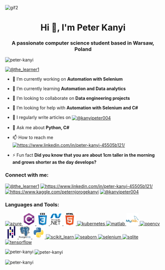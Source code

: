 ![gif2](https://user-images.githubusercontent.com/118138496/218883727-a8ff45d9-21ef-4543-af69-c775ccd8066a.gif)
<h1 align="center">Hi 👋, I'm Peter Kanyi</h1>
<h3 align="center">A passionate computer science student based in Warsaw, Poland</h3>

<p align="left"> <img src="https://komarev.com/ghpvc/?username=peter-kanyi&label=Profile%20views&color=0e75b6&style=flat" alt="peter-kanyi" /> </p>

<p align="left"> <a href="https://twitter.com/@the_learner1" target="blank"><img src="https://img.shields.io/twitter/follow/@the_learner1?logo=twitter&style=for-the-badge" alt="@the_learner1" /></a> </p>

- 🔭 I’m currently working on **Automation with Selenium**

- 🌱 I’m currently learning **Automation and Data analytics**

- 👯 I’m looking to collaborate on **Data engineering projects**

- 🤝 I’m looking for help with **Automation with Selenium and C#**

- 📝 I regularly write articles on <a href="https://medium.com/@kanyipeter004" target="blank"><img align="center" src="https://raw.githubusercontent.com/rahuldkjain/github-profile-readme-generator/master/src/images/icons/Social/medium.svg" alt="@kanyipeter004" height="20" width="30" /></a>

- 💬 Ask me about **Python, C#**

- 📫 How to reach me <a href="https://www.linkedin.com/in/peter-kanyi-45505b121/" target="blank"><img align="center" src="https://raw.githubusercontent.com/rahuldkjain/github-profile-readme-generator/master/src/images/icons/Social/linked-in-alt.svg" alt="https://www.linkedin.com/in/peter-kanyi-45505b121/" height="20" width="30" /></a>

- ⚡ Fun fact **Did you know that you are about 1cm taller in the morning and grows shorter as the day develops?**

<h3 align="left">Connect with me:</h3>
<p align="left">
<a href="https://twitter.com/@the_learner1" target="blank"><img align="center" src="https://raw.githubusercontent.com/rahuldkjain/github-profile-readme-generator/master/src/images/icons/Social/twitter.svg" alt="@the_learner1" height="30" width="40" /></a>
<a href="https://www.linkedin.com/in/peter-kanyi-45505b121/" target="blank"><img align="center" src="https://raw.githubusercontent.com/rahuldkjain/github-profile-readme-generator/master/src/images/icons/Social/linked-in-alt.svg" alt="https://www.linkedin.com/in/peter-kanyi-45505b121/" height="30" width="40" /></a>
<a href="https://www.kaggle.com/peternjorogekanyi" target="blank"><img align="center" src="https://raw.githubusercontent.com/rahuldkjain/github-profile-readme-generator/master/src/images/icons/Social/kaggle.svg" alt="https://www.kaggle.com/peternjorogekanyi" height="30" width="40" /></a>
<a href="https://medium.com/@kanyipeter004" target="blank"><img align="center" src="https://raw.githubusercontent.com/rahuldkjain/github-profile-readme-generator/master/src/images/icons/Social/medium.svg" alt="@kanyipeter004" height="30" width="40" /></a>
</p>

<h3 align="left">Languages and Tools:</h3>
<p align="left"> <a href="https://azure.microsoft.com/en-in/" target="_blank" rel="noreferrer"> <img src="https://www.vectorlogo.zone/logos/microsoft_azure/microsoft_azure-icon.svg" alt="azure" width="40" height="40"/> </a> <a href="https://www.w3schools.com/cs/" target="_blank" rel="noreferrer"> <img src="https://raw.githubusercontent.com/devicons/devicon/master/icons/csharp/csharp-original.svg" alt="csharp" width="40" height="40"/> </a> <a href="https://www.w3schools.com/css/" target="_blank" rel="noreferrer"> <img src="https://raw.githubusercontent.com/devicons/devicon/master/icons/css3/css3-original-wordmark.svg" alt="css3" width="40" height="40"/> </a> <a href="https://dotnet.microsoft.com/" target="_blank" rel="noreferrer"> <img src="https://raw.githubusercontent.com/devicons/devicon/master/icons/dot-net/dot-net-original-wordmark.svg" alt="dotnet" width="40" height="40"/> </a> <a href="https://www.w3.org/html/" target="_blank" rel="noreferrer"> <img src="https://raw.githubusercontent.com/devicons/devicon/master/icons/html5/html5-original-wordmark.svg" alt="html5" width="40" height="40"/> </a> <a href="https://kubernetes.io" target="_blank" rel="noreferrer"> <img src="https://www.vectorlogo.zone/logos/kubernetes/kubernetes-icon.svg" alt="kubernetes" width="40" height="40"/> </a> <a href="https://www.mathworks.com/" target="_blank" rel="noreferrer"> <img src="https://upload.wikimedia.org/wikipedia/commons/2/21/Matlab_Logo.png" alt="matlab" width="40" height="40"/> </a> <a href="https://www.mysql.com/" target="_blank" rel="noreferrer"> <img src="https://raw.githubusercontent.com/devicons/devicon/master/icons/mysql/mysql-original-wordmark.svg" alt="mysql" width="40" height="40"/> </a> <a href="https://opencv.org/" target="_blank" rel="noreferrer"> <img src="https://www.vectorlogo.zone/logos/opencv/opencv-icon.svg" alt="opencv" width="40" height="40"/> </a> <a href="https://pandas.pydata.org/" target="_blank" rel="noreferrer"> <img src="https://raw.githubusercontent.com/devicons/devicon/2ae2a900d2f041da66e950e4d48052658d850630/icons/pandas/pandas-original.svg" alt="pandas" width="40" height="40"/> </a> <a href="https://www.postgresql.org" target="_blank" rel="noreferrer"> <img src="https://raw.githubusercontent.com/devicons/devicon/master/icons/postgresql/postgresql-original-wordmark.svg" alt="postgresql" width="40" height="40"/> </a> <a href="https://www.python.org" target="_blank" rel="noreferrer"> <img src="https://raw.githubusercontent.com/devicons/devicon/master/icons/python/python-original.svg" alt="python" width="40" height="40"/> </a> <a href="https://scikit-learn.org/" target="_blank" rel="noreferrer"> <img src="https://upload.wikimedia.org/wikipedia/commons/0/05/Scikit_learn_logo_small.svg" alt="scikit_learn" width="40" height="40"/> </a> <a href="https://seaborn.pydata.org/" target="_blank" rel="noreferrer"> <img src="https://seaborn.pydata.org/_images/logo-mark-lightbg.svg" alt="seaborn" width="40" height="40"/> </a> <a href="https://www.selenium.dev" target="_blank" rel="noreferrer"> <img src="https://raw.githubusercontent.com/detain/svg-logos/780f25886640cef088af994181646db2f6b1a3f8/svg/selenium-logo.svg" alt="selenium" width="40" height="40"/> </a> <a href="https://www.sqlite.org/" target="_blank" rel="noreferrer"> <img src="https://www.vectorlogo.zone/logos/sqlite/sqlite-icon.svg" alt="sqlite" width="40" height="40"/> </a> <a href="https://www.tensorflow.org" target="_blank" rel="noreferrer"> <img src="https://www.vectorlogo.zone/logos/tensorflow/tensorflow-icon.svg" alt="tensorflow" width="40" height="40"/> </a> </p>

<p><img align="left" src="https://github-readme-stats.vercel.app/api/top-langs?username=peter-kanyi&show_icons=true&locale=en&layout=compact" alt="peter-kanyi" /></p>

<p>&nbsp;<img align="center" src="https://github-readme-stats.vercel.app/api?username=peter-kanyi&show_icons=true&locale=en" alt="peter-kanyi" /></p>

<p><img align="center" src="https://github-readme-streak-stats.herokuapp.com/?user=peter-kanyi&" alt="peter-kanyi" /></p>

